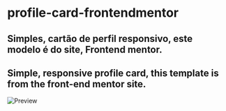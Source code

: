 # profile-card-frontendmentor

## Simples, cartão de perfil responsivo, este modelo é do site, Frontend mentor.
## Simple, responsive profile card, this template is from the front-end mentor site.

![Preview](https://user-images.githubusercontent.com/69255203/105443541-b6d9e280-5c4a-11eb-8a80-e805dd97d58a.png)

